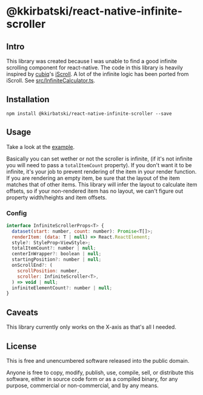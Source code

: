 # @kkirbatski/react-native-infinite-scroller

## Intro

This library was created because I was unable to find a good infinite scrolling
component for react-native. The code in this library is heavily inspired by [cubiq](https://github.com/cubiq)'s [iScroll](https://github.com/cubiq/iscroll). A lot of the infinite logic has been ported from iScroll. See [src/InfiniteCalculator.ts](./src/InfiniteCalculator.ts).


## Installation

```
npm install @kkirbatski/react-native-infinite-scroller --save
```

## Usage

Take a look at the [example](./src/example/index.tsx).

Basically you can set wether or not the scroller is infinite, (if it's not
infinite you will need to pass a `totalItemCount` property). If you don't want
it to be infinite, it's your job to prevent rendering of the item in your render
function. If you are rendering an empty item, be sure that the layout of the
item matches that of other items. This library will infer the layout to calculate
item offsets, so if your non-rendered item has no layout, we can't figure out property
width/heights and item offsets.

### Config

```javascript
interface InfiniteScrollerProps<T> {
  dataset(start: number, count: number): Promise<T[]>;
  renderItem: (data: T | null) => React.ReactElement;
  style?: StyleProp<ViewStyle>;
  totalItemCount?: number | null;
  centerInWrapper?: boolean | null;
  startingPosition?: number | null;
  onScrollEnd?: (
  	scrollPosition: number,
  	scroller: InfiniteScroller<T>,
  ) => void | null;
  infiniteElementCount?: number | null;
}
```

## Caveats

This library currently only works on the X-axis as that's all I needed.

## License

This is free and unencumbered software released into the public domain.

Anyone is free to copy, modify, publish, use, compile, sell, or
distribute this software, either in source code form or as a compiled
binary, for any purpose, commercial or non-commercial, and by any
means.
